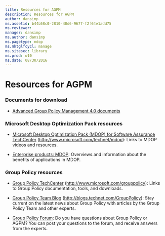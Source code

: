 ```yaml
---
title: Resources for AGPM
description: Resources for AGPM
author: dansimp
ms.assetid: b44b58c0-2810-40d6-9677-f2f64e1add75
ms.reviewer: 
manager: dansimp
ms.author: dansimp
ms.pagetype: mdop
ms.mktglfcycl: manage
ms.sitesec: library
ms.prod: w10
ms.date: 08/30/2016
---
```



# Resources for AGPM


### Documents for download

-   [Advanced Group Policy Management 4.0 documents](https://www.microsoft.com/download/details.aspx?id=13975)

### Microsoft Desktop Optimization Pack resources

-   [Microsoft Desktop Optimization Pack (MDOP) for Software Assurance TechCenter](https://go.microsoft.com/fwlink/?LinkID=159870) (http://www.microsoft.com/technet/mdop): Links to MDOP videos and resources.

-   [Enterprise products: MDOP](https://go.microsoft.com/fwlink/?LinkID=160297): Overviews and information about the benefits of applications in MDOP.

### Group Policy resources

-   [Group Policy TechCenter](https://go.microsoft.com/fwlink/?LinkID=145531) (http://www.microsoft.com/grouppolicy): Links to Group Policy documentation, tools, and downloads.

-   [Group Policy Team Blog](https://go.microsoft.com/fwlink/?LinkID=75192) (http://blogs.technet.com/GroupPolicy): Stay current on the latest news about Group Policy with articles by the Group Policy Team and other experts.

-   [Group Policy Forum](https://go.microsoft.com/fwlink/?LinkID=145532): Do you have questions about Group Policy or AGPM? You can post your questions to the forum, and receive answers from the experts.

 

 





